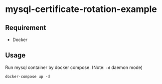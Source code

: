 # mysql-certificate-rotation-example

## Requirement

* Docker

## Usage

Run mysql container by docker compose. (Note: `-d` daemon mode)

```
docker-compose up -d
```

